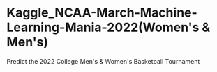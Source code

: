 # Kaggle_NCAA-March-Machine-Learning-Mania-2022(Women's & Men's)
 
Predict the 2022 College Men's & Women's Basketball Tournament

